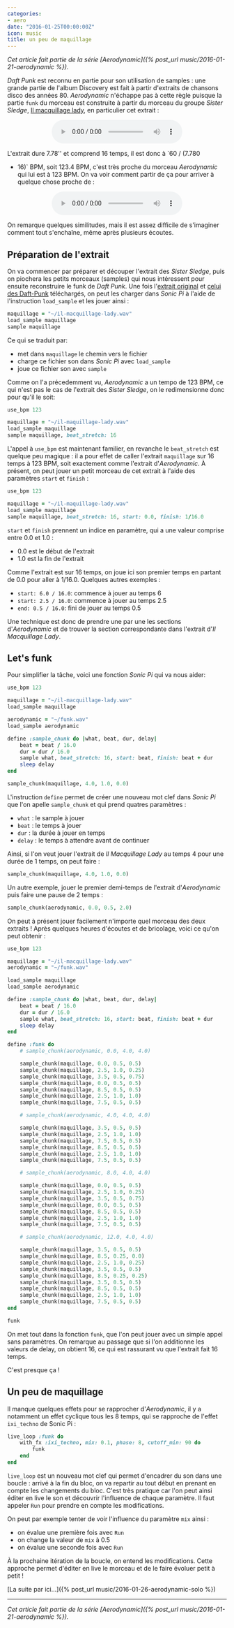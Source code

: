 ```yaml
---
categories:
- aero
date: "2016-01-25T00:00:00Z"
icon: music
title: un peu de maquillage
---
```


*Cet article fait partie de la série [Aerodynamic]({% post_url music/2016-01-21-aerodynamic %}).*

*Daft Punk* est reconnu en partie pour son utilisation de samples :
une grande partie de l'album Discovery est fait à partir d'extraits de
chansons disco des années 80. *Aerodynamic* n'échappe pas à cette
règle puisque la partie `funk` du morceau est construite à partir du
morceau du groupe *Sister Sledge*,
[Il macquillage lady](https://www.youtube.com/watch?v=tJWPZuFsdrk), en
particulier cet extrait :

<center>
   <audio controls="controls">
      <source src="/public/misc/il-macquillage-lady.wav" type="audio/wav" />
   </audio>
</center>

L'extrait dure 7.78'' et comprend 16 temps, il est donc à `60 / (7.780
* 16)` BPM, soit 123.4 BPM, c'est très proche du morceau
*Aerodynamic* qui lui est à 123 BPM. On va voir comment partir de ça
pour arriver à quelque chose proche de :

<center>
   <audio controls="controls">
       <source src="/public/misc/funk.wav" type="audio/wav" />
   </audio>
</center>

On remarque quelques similitudes, mais il est assez difficile de
s'imaginer comment tout s'enchaîne, même après plusieurs écoutes.

## Préparation de l'extrait

On va commencer par préparer et découper l'extrait des *Sister
Sledge*, puis on piochera les petits morceaux (samples) qui nous
intéressent pour ensuite reconstruire le funk de *Daft Punk*. Une fois
l'[extrait original](/public/misc/il-macquillage-lady.wav) et
[celui des Daft-Punk](/public/misc/funk.wav) téléchargés, on peut les
charger dans *Sonic Pi* à l'aide de l'instruction `load_sample` et les
jouer ainsi :

```ruby
maquillage = "~/il-macquillage-lady.wav"
load_sample maquillage
sample maquillage
```

Ce qui se traduit par:

* met dans `maquillage` le chemin vers le fichier
* charge ce fichier son dans *Sonic Pi* avec `load_sample`
* joue ce fichier son avec `sample`

Comme on l'a précedemment vu, *Aerodynamic* a un tempo de 123 BPM, ce
qui n'est pas le cas de l'extrait des *Sister Sledge*, on le
redimensionne donc pour qu'il le soit:

```ruby
use_bpm 123

maquillage = "~/il-maquillage-lady.wav"
load_sample maquillage
sample maquillage, beat_stretch: 16
```

L'appel à `use_bpm` est maintenant familier, en revanche le
`beat_stretch` est quelque peu magique : il a pour effet de caller
l'extrait `maquillage` sur 16 temps à 123 BPM, soit exactement comme
l'extrait d'*Aerodynamic*. À présent, on peut jouer un petit morceau
de cet extrait à l'aide des paramètres `start` et `finish` :

```ruby
use_bpm 123

maquillage = "~/il-maquillage-lady.wav"
load_sample maquillage
sample maquillage, beat_stretch: 16, start: 0.0, finish: 1/16.0
```

`start` et `finish` prennent un indice en paramètre, qui a une valeur
comprise entre 0.0 et 1.0 :

- 0.0 est le début de l'extrait
- 1.0 est la fin de l'extrait

Comme l'extrait est sur 16 temps, on joue ici son premier temps en
partant de 0.0 pour aller à 1/16.0. Quelques autres exemples :

* `start: 6.0 / 16.0`: commence à jouer au temps 6
* `start: 2.5 / 16.0`: commence à jouer au temps 2.5
* `end: 0.5 / 16.0`: fini de jouer au temps 0.5

Une technique est donc de prendre une par une les sections
d'*Aerodynamic* et de trouver la section correspondante dans l'extrait
d'*Il Macquillage Lady*.

## Let's funk

Pour simplifier la tâche, voici une fonction *Sonic Pi* qui va nous
aider:

```ruby
use_bpm 123

maquillage = "~/il-macquillage-lady.wav"
load_sample maquillage

aerodynamic = "~/funk.wav"
load_sample aerodynamic

define :sample_chunk do |what, beat, dur, delay|
    beat = beat / 16.0
    dur = dur / 16.0
    sample what, beat_stretch: 16, start: beat, finish: beat + dur
	sleep delay
end

sample_chunk(maquillage, 4.0, 1.0, 0.0)
```

L'instruction `define` permet de créer une nouveau mot clef dans *Sonic Pi* que
l'on apelle `sample_chunk` et qui prend quatres paramètres :

* `what` : le sample à jouer
* `beat` : le temps à jouer
* `dur` : la durée à jouer en temps
* `delay` : le temps à attendre avant de continuer

Ainsi, si l'on veut jouer l'extrait de *Il Macquillage Lady* au temps 4
pour une durée de 1 temps, on peut faire :

```ruby
sample_chunk(maquillage, 4.0, 1.0, 0.0)
```

Un autre exemple, jouer le premier demi-temps de l'extrait
d'*Aerodynamic* puis faire une pause de 2 temps :

```ruby
sample_chunk(aerodynamic, 0.0, 0.5, 2.0)
```

On peut à présent jouer facilement n'importe quel morceau des deux
extraits ! Après quelques heures d'écoutes et de bricolage, voici
ce qu'on peut obtenir :

```ruby
use_bpm 123

maquillage = "~/il-macquillage-lady.wav"
aerodynamic = "~/funk.wav"

load_sample maquillage
load_sample aerodynamic

define :sample_chunk do |what, beat, dur, delay|
    beat = beat / 16.0
    dur = dur / 16.0
    sample what, beat_stretch: 16, start: beat, finish: beat + dur
    sleep delay
end

define :funk do
    # sample_chunk(aerodynamic, 0.0, 4.0, 4.0)

    sample_chunk(maquillage, 0.0, 0.5, 0.5)
    sample_chunk(maquillage, 2.5, 1.0, 0.25)
    sample_chunk(maquillage, 3.5, 0.5, 0.75)
    sample_chunk(maquillage, 0.0, 0.5, 0.5)
    sample_chunk(maquillage, 8.5, 0.5, 0.5)
    sample_chunk(maquillage, 2.5, 1.0, 1.0)
    sample_chunk(maquillage, 7.5, 0.5, 0.5)

    # sample_chunk(aerodynamic, 4.0, 4.0, 4.0)

    sample_chunk(maquillage, 3.5, 0.5, 0.5)
    sample_chunk(maquillage, 2.5, 1.0, 1.0)
    sample_chunk(maquillage, 7.5, 0.5, 0.5)
    sample_chunk(maquillage, 8.5, 0.5, 0.5)
    sample_chunk(maquillage, 2.5, 1.0, 1.0)
    sample_chunk(maquillage, 7.5, 0.5, 0.5)

    # sample_chunk(aerodynamic, 8.0, 4.0, 4.0)

    sample_chunk(maquillage, 0.0, 0.5, 0.5)
    sample_chunk(maquillage, 2.5, 1.0, 0.25)
    sample_chunk(maquillage, 3.5, 0.5, 0.75)
    sample_chunk(maquillage, 0.0, 0.5, 0.5)
    sample_chunk(maquillage, 8.5, 0.5, 0.5)
    sample_chunk(maquillage, 2.5, 1.0, 1.0)
    sample_chunk(maquillage, 7.5, 0.5, 0.5)

    # sample_chunk(aerodynamic, 12.0, 4.0, 4.0)

    sample_chunk(maquillage, 3.5, 0.5, 0.5)
    sample_chunk(maquillage, 8.5, 0.25, 0.0)
    sample_chunk(maquillage, 2.5, 1.0, 0.25)
    sample_chunk(maquillage, 3.5, 0.5, 0.5)
    sample_chunk(maquillage, 8.5, 0.25, 0.25)
    sample_chunk(maquillage, 3.5, 0.5, 0.5)
    sample_chunk(maquillage, 8.5, 0.5, 0.5)
    sample_chunk(maquillage, 2.5, 1.0, 1.0)
    sample_chunk(maquillage, 7.5, 0.5, 0.5)
end

funk
```

On met tout dans la fonction `funk`, que l'on peut jouer avec un
simple appel sans paramètres. On remarque au passage que si l'on
additionne les valeurs de delay, on obtient 16, ce qui est rassurant
vu que l'extrait fait 16 temps.

C'est presque ça !

## Un peu de maquillage

Il manque quelques effets pour se rapprocher d'*Aerodynamic*, il y a
notamment un effet cyclique tous les 8 temps, qui se rapproche de
l'effet `ixi_techno` de Sonic Pi :

```ruby
live_loop :funk do
    with_fx :ixi_techno, mix: 0.1, phase: 8, cutoff_min: 90 do
        funk
    end
end
```

`live_loop` est un nouveau mot clef qui permet d'encadrer du son dans
une boucle : arrivé à la fin du bloc, on va repartir au tout début en
prenant en compte les changements du bloc. C'est très pratique car
l'on peut ainsi éditer en live le son et découvrir l'influence de
chaque paramètre. Il faut appeler `Run` pour prendre en compte les
modifications.

On peut par exemple tenter de voir l'influence du paramètre `mix`
ainsi :

* on évalue une première fois avec `Run`
* on change la valeur de `mix` à 0.5
* on évalue une seconde fois avec `Run`

À la prochaine itération de la boucle, on entend les
modifications. Cette approche permet d'éditer en live le morceau et de
le faire évoluer petit à petit !

[La suite par ici...]({% post_url music/2016-01-26-aerodynamic-solo %})

<hr />

*Cet article fait partie de la série [Aerodynamic]({% post_url music/2016-01-21-aerodynamic %}).*
